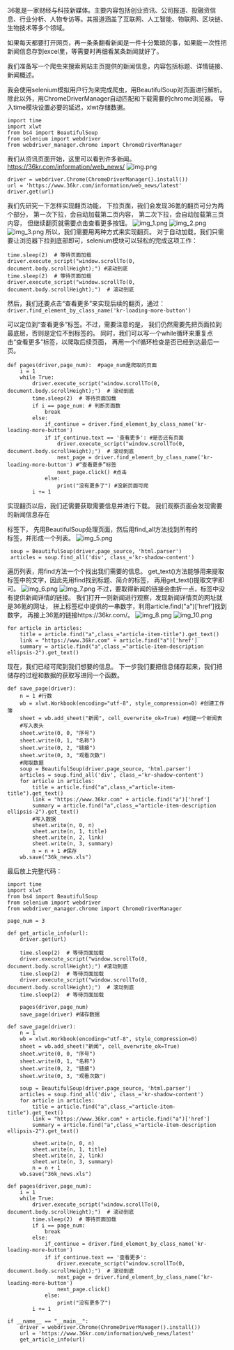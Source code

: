 36氪是一家财经与科技新媒体。主要内容包括创业资讯、公司报道、投融资信息、行业分析、人物专访等。其报道涵盖了互联网、人工智能、物联网、区块链、生物技术等多个领域。

如果每天都要打开网页，再一条条翻看新闻是一件十分繁琐的事，如果能一次性把新闻信息存到excel里，等需要时再细看某条新闻就好了。

我们准备写一个爬虫来搜索网站主页提供的新闻信息，内容包括标题、详情链接、新闻概述。

我会使用selenium模拟用户行为来完成爬虫，用BeautifulSoup对页面进行解析。除此以外，用ChromeDriverManager自动匹配和下载需要的chrome浏览器。
导入time模块设置必要的延迟，xlwt存储数据。
```
import time
import xlwt
from bs4 import BeautifulSoup
from selenium import webdriver
from webdriver_manager.chrome import ChromeDriverManager
```

我们从资讯页面开始，这里可以看到许多新闻。
https://36kr.com/information/web_news/
![img.png](img.png)
```   
driver = webdriver.Chrome(ChromeDriverManager().install())
url = 'https://www.36kr.com/information/web_news/latest'
driver.get(url)
```
我们先研究一下怎样实现翻页功能，
下拉页面，我们会发现36氪的翻页可分为两个部分，
第一次下拉，会自动加载第二页内容，
第二次下拉，会自动加载第三页内容，
但继续翻页就需要点击查看更多按钮。
![img_1.png](img_1.png)
![img_2.png](img_2.png)
![img_3.png](img_3.png)
所以，我们需要用两种方式来实现翻页。
对于自动加载，我们只需要让浏览器下拉到底部即可，selenium模块可以轻松的完成这项工作：
```
time.sleep(2)  # 等待页面加载
driver.execute_script("window.scrollTo(0, document.body.scrollHeight);") #滚动到底
time.sleep(2)  # 等待页面加载
driver.execute_script("window.scrollTo(0, document.body.scrollHeight);")  # 滚动到底
```
然后，我们还要点击“查看更多”来实现后续的翻页，通过：
```driver.find_element_by_class_name('kr-loading-more-button')```

可以定位到“查看更多”标签。不过，需要注意的是，
我们仍然需要先把页面拉到最底层，否则是定位不到标签的。
同时，我们可以写一个while循环来重复点击“查看更多”标签，以爬取后续页面，
再用一个if循环检查是否已经到达最后一页。
```
def pages(driver,page_num):  #page_num是爬取的页面
    i = 1
    while True:
        driver.execute_script("window.scrollTo(0, document.body.scrollHeight);")  # 滚动到底
        time.sleep(2)  # 等待页面加载
        if i == page_num: # 判断页面数
            break
        else:
            if_continue = driver.find_element_by_class_name('kr-loading-more-button')
            if if_continue.text == '查看更多': #是否还有页面
                driver.execute_script("window.scrollTo(0, document.body.scrollHeight);")  # 滚动到底
                next_page = driver.find_element_by_class_name('kr-loading-more-button') #“查看更多”标签
                next_page.click() #点击
            else:
                print("没有更多了") #没新页面可爬
        i += 1
```
实现翻页以后，我们还需要获取需要信息并进行下载。
我们观察页面会发现需要的新闻信息存在<div kr-shadow-content>标签下，
先用BeautifulSoup处理页面，然后用find_all方法找到所有的<div kr-shadow-content>标签，并形成一个列表。
![img_5.png](img_5.png)
```
 soup = BeautifulSoup(driver.page_source, 'html.parser')
 articles = soup.find_all('div', class_='kr-shadow-content')
```
遍历列表，用find方法一个个找出我们需要的信息。
get_text()方法能够用来提取标签中的文字，因此先用find找到标题、简介的标签，
再用get_text()提取文字即可。
![img_6.png](img_6.png)
![img_7.png](img_7.png)
不过，要取得新闻的链接会曲折一点，标签中没有提供新闻详情的链接。
我们打开一则新闻进行观察，发现新闻详情页的网址就是36氪的网址，
拼上标签栏中提供的一串数字，利用article.find("a")['href']找到数字，
再接上36氪的链接https://36kr.com/。
![img_8.png](img_8.png)
![img_10.png](img_10.png)
```
for article in articles:
    title = article.find("a",class_="article-item-title").get_text()
    link = "https://www.36kr.com" + article.find("a")['href']
    summary = article.find("a",class_="article-item-description ellipsis-2").get_text()
```
现在，我们已经可爬到我们想要的信息。
下一步我们要把信息储存起来，我们把储存的过程和数据的获取写进同一个函数。
```
def save_page(driver):
    n = 1 #行数
    wb = xlwt.Workbook(encoding="utf-8", style_compression=0) #创建工作簿
    sheet = wb.add_sheet("新闻", cell_overwrite_ok=True) #创建一个新闻表
    #写入表头
    sheet.write(0, 0, "序号")
    sheet.write(0, 1, "名称")
    sheet.write(0, 2, "链接")
    sheet.write(0, 3, "观看次数")
    #爬取数据
    soup = BeautifulSoup(driver.page_source, 'html.parser')
    articles = soup.find_all('div', class_='kr-shadow-content')
    for article in articles:
        title = article.find("a",class_="article-item-title").get_text()
        link = "https://www.36kr.com" + article.find("a")['href']
        summary = article.find("a",class_="article-item-description ellipsis-2").get_text()
        #写入数据
        sheet.write(n, 0, n)
        sheet.write(n, 1, title)
        sheet.write(n, 2, link)
        sheet.write(n, 3, summary)
        n = n + 1 #保存
    wb.save("36k_news.xls")
```
最后放上完整代码：
```
import time
import xlwt
from bs4 import BeautifulSoup
from selenium import webdriver
from webdriver_manager.chrome import ChromeDriverManager

page_num = 3

def get_article_info(url):
    driver.get(url)

    time.sleep(2)  # 等待页面加载
    driver.execute_script("window.scrollTo(0, document.body.scrollHeight);") #滚动到底
    time.sleep(2)  # 等待页面加载
    driver.execute_script("window.scrollTo(0, document.body.scrollHeight);")  # 滚动到底
    time.sleep(2)  # 等待页面加载

    pages(driver,page_num)
    save_page(driver) #储存数据

def save_page(driver):
    n = 1
    wb = xlwt.Workbook(encoding="utf-8", style_compression=0)
    sheet = wb.add_sheet("新闻", cell_overwrite_ok=True)
    sheet.write(0, 0, "序号")
    sheet.write(0, 1, "名称")
    sheet.write(0, 2, "链接")
    sheet.write(0, 3, "观看次数")

    soup = BeautifulSoup(driver.page_source, 'html.parser')
    articles = soup.find_all('div', class_='kr-shadow-content')
    for article in articles:
        title = article.find("a",class_="article-item-title").get_text()
        link = "https://www.36kr.com" + article.find("a")['href']
        summary = article.find("a",class_="article-item-description ellipsis-2").get_text()

        sheet.write(n, 0, n)
        sheet.write(n, 1, title)
        sheet.write(n, 2, link)
        sheet.write(n, 3, summary)
        n = n + 1
    wb.save("36k_news.xls")

def pages(driver,page_num):
    i = 1
    while True:
        driver.execute_script("window.scrollTo(0, document.body.scrollHeight);")  # 滚动到底
        time.sleep(2)  # 等待页面加载
        if i == page_num:
            break
        else:
            if_continue = driver.find_element_by_class_name('kr-loading-more-button')
            if if_continue.text == '查看更多':
                driver.execute_script("window.scrollTo(0, document.body.scrollHeight);")  # 滚动到底
                next_page = driver.find_element_by_class_name('kr-loading-more-button')
                next_page.click()
            else:
                print("没有更多了")
        i += 1

if __name__ == "__main__":
    driver = webdriver.Chrome(ChromeDriverManager().install())
    url = 'https://www.36kr.com/information/web_news/latest'
    get_article_info(url)
```